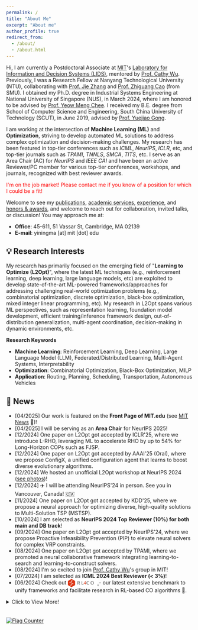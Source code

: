 ```yaml
---
permalink: /
title: "About Me"
excerpt: "About me"
author_profile: true
redirect_from: 
  - /about/
  - /about.html
---
```


Hi, I am currently a Postdoctoral Associate at [MIT](https://www.mit.edu/)'s [Laboratory for Information and Decision Systems (LIDS)](https://lids.mit.edu/), mentored by [Prof. Cathy Wu](http://www.wucathy.com/blog/). Previously, I was a Research Fellow at Nanyang Technological University (NTU), collaborating with [Prof. Jie Zhang](https://personal.ntu.edu.sg/zhangj/) and [Prof. Zhiguang Cao](https://zhiguangcaosg.github.io/) (from SMU). I obtained my Ph.D. degree in Industrial Systems Engineering at National University of Singapore (NUS), in March 2024, where I am honored to be advised by [Prof. Yeow Meng Chee](https://ymchee66.github.io/home/). I received my B.E. degree from School of Computer Science and Engineering, South China University of Technology (SCUT), in June 2019, advised by [Prof. Yuejiao Gong](https://scholar.google.com/citations?user=Mi0Zu3IAAAAJ&hl=en).

I am working at the intersection of **Machine Learning (ML)** and **Optimization**, striving to develop automated ML solutions to address complex optimization and decision-making challenges. My research has been featured in top-tier conferences such as *ICML*, *NeurIPS*, *ICLR*, etc, and top-tier journals such as *TPAMI*, *TNNLS*, *SMCA*, *TITS*, etc. I serve as an Area Chair (AC) for *NeurIPS* and *IEEE CAI* and have been an active Reviewer/PC member for various top-tier conferences, workshops, and journals, recognized with best reviewer awards.

<font color=red>I'm on the job market! Please contact me if you know of a position for which I could be a fit!</font> 

Welcome to see my [publications](https://yining043.github.io/publications/), [academic services](https://yining043.github.io/service/), [experience](https://yining043.github.io/experience/), and [honors & awards](https://yining043.github.io/honors/), and welcome to reach out for collaboration, invited talks, or discussion! You may approach me at:
* **Office**: 45-611, 51 Vassar St, Cambridge, MA 02139 
* **E-mail**: yiningma [at] mit [dot] edu


💡 Research Interests
-----
My research has primarily focused on the emerging field of "**Learning to Optimize (L2Opt)**", where the latest ML techniques (e.g., reinforcement learning, deep learning, large language models, etc) are exploited to develop state-of-the-art ML-powered frameworks/approaches for addressing challenging real-world optimization problems (e.g., combinatorial optimization, discrete optimization, black-box optimization, mixed integer linear programming, etc). My research in L2Opt spans various ML perspectives, such as representation learning, foundation model development, efficient training/inference framework design, out-of-distribution generalization, multi-agent coordination, decision-making in dynamic environments, etc.

**Research Keywords**
- **Machine Learning**: Reinforcement Learning, Deep Learning, Large Language Model (LLM), Federated/Distributed Learning, Multi-Agent Systems, Interpretability
- **Optimization**: Combinatorial Optimization, Black-Box Optimization, MILP
- **Application**: Routing, Planning, Scheduling, Transportation, Autonomous Vehicles

🎉 News
-----
* [04/2025] Our work is featured on the **Front Page of MIT.edu** (see [MIT News](https://news.mit.edu/2025/faster-way-solve-complex-planning-problems-0416) 🎊)!
* [04/2025] I will be serving as an **Area Chair** for NeurIPS 2025!
* [12/2024] One paper on L2Opt got accepted by ICLR'25, where we introduce L-RHO, leveraging ML to accelerate RHO by up to 54% for Long-Horizon COPs such as FJSP.
* [12/2024] One paper on L2Opt got accepted by AAAI'25 (Oral), where we propose ConfigX, a unified configuration agent that learns to boost diverse evolutionary algorithms.
* [12/2024] We hosted an unofficial L2Opt workshop at NeurIPS 2024 ([see photos](https://www.linkedin.com/posts/yiningma_neurips2024-activity-7275701162157207552-jDEb?utm_source=share&utm_medium=member_ios))!
* [12/2024] ✈️ I will be attending NeurIPS'24 in person. See you in Vancouver, Canada! 🇨🇦
* [11/2024] One paper on L2Opt got accepted by KDD'25, where we propose a neural approach for optimizing diverse, high-quality solutions to Multi-Solution TSP (MSTSP).
* [10/2024] I am selected as **NeurIPS 2024 Top Reviewer (10%) for both main and DB track**! 
* [09/2024] One paper on L2Opt got accepted by NeurIPS'24, where we propose Proactive Infeasibility Prevention (PIP) to elevate neural solvers for complex VRP constraints.
* [08/2024] One paper on L2Opt got accepted by TPAMI, where we promoted a neural collaborative  framework integrating learning-to-search and learning-to-construct solvers.
* [08/2024] I'm so excited to join [Prof. Cathy Wu](http://www.wucathy.com/blog/)'s group in MIT!
* [07/2024] I am selected as **ICML 2024 Best Reviewer (< 3%)**!
* [06/2024] Check out <a href="https://arxiv.org/abs/2306.17100" target="_blank">
    <img src="https://raw.githubusercontent.com/ai4co/assets/main/svg/rl4co_animated_full.svg" alt="RL4CO" style="width: 80px; height: auto; vertical-align: middle;">
</a> - our latest extensive benchmark to unify frameworks and facilitate research in RL-based CO algorithms 🚀.
<details>
<summary> Click to View More! </summary>
<ul>
<li> [05/2024] One paper on L2Opt got accepted by KDD'24, where we propose a hierarchical neural solver for realistic TSPs under real-world customer distributions. </li>
<li> [05/2024] One paper on L2Opt got accepted by ICML'24, where we introduce MVMoE, a step towards multi-task domain foundation models for VRPs based on mixture of experts. </li>
<li> [05/2024] Promoted to the Research Fellow in NTU. </li>
<li> [03/2024] One paper on MARL got accepted by TNNLS, where we introduce DOMAC for opponent modelling in multi-agent systems using only local information. </li>
<li> [03/2024] One paper on L2Opt got accepted by SMCA, where we introduce RL-DAS for dynamic algorithm selection based on deep reinforcement learning. </li>
<li> [02/2024] Gave a talk at MIT, hosted by [Prof. Cathy Wu](http://www.wucathy.com/blog/). </li>
<li> [02/2024] Successfully defended my PhD thesis at NUS 🎓! </li>
</ul>
</details>
<br/>
<br>
<a href="https://info.flagcounter.com/kHt2"><img src="https://s01.flagcounter.com/count2/kHt2/bg_FFFFFF/txt_000000/border_CCCCCC/columns_2/maxflags_10/viewers_0/labels_0/pageviews_0/flags_0/percent_0/" alt="Flag Counter" border="0"></a>
